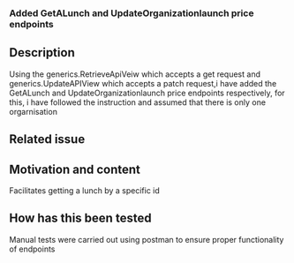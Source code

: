 ### Added GetALunch and UpdateOrganizationlaunch price endpoints

## Description
Using the generics.RetrieveApiVeiw which accepts a get request and generics.UpdateAPIView which accepts a patch request,i have added the GetALunch and UpdateOrganizationlaunch price endpoints respectively, for this, i have followed the instruction and assumed that there is only one orgarnisation

## Related issue


## Motivation and content
Facilitates getting a lunch by a specific id 

## How has this been tested
Manual tests were carried out using postman to ensure proper functionality of endpoints
